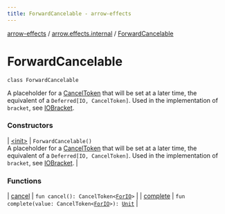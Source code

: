 ```yaml
---
title: ForwardCancelable - arrow-effects
---
```


[arrow-effects](../../index.html) / [arrow.effects.internal](../index.html) / [ForwardCancelable](./index.html)

# ForwardCancelable

`class ForwardCancelable`

A placeholder for a [CancelToken](#) that will be set at a later time, the equivalent of a
`Deferred[IO, CancelToken]`. Used in the implementation of `bracket`, see [IOBracket](#).

### Constructors

| [&lt;init&gt;](-init-.html) | `ForwardCancelable()`<br>A placeholder for a [CancelToken](#) that will be set at a later time, the equivalent of a `Deferred[IO, CancelToken]`. Used in the implementation of `bracket`, see [IOBracket](#). |

### Functions

| [cancel](cancel.html) | `fun cancel(): CancelToken<`[`ForIO`](../../arrow.effects/-for-i-o.html)`>` |
| [complete](complete.html) | `fun complete(value: CancelToken<`[`ForIO`](../../arrow.effects/-for-i-o.html)`>): `[`Unit`](https://kotlinlang.org/api/latest/jvm/stdlib/kotlin/-unit/index.html) |

